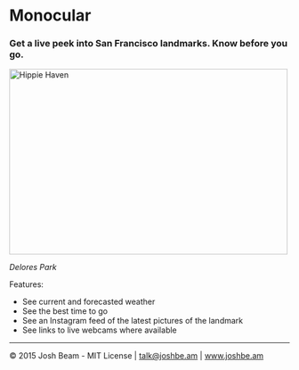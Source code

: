 # Monocular

### Get a live peek into San Francisco landmarks. Know before you go.

<a href="https://www.flickr.com/photos/joshwashere/20601231244/in/dateposted-public/" title="Hippie Haven"><img src="https://farm1.staticflickr.com/613/20601231244_83b85ba7a5.jpg" width="500" height="333" alt="Hippie Haven"></a>

*Delores Park*

Features:

- See current and forecasted weather
- See the best time to go
- See an Instagram feed of the latest pictures of the landmark
- See links to live webcams where available

---

&copy; 2015 Josh Beam - MIT License | talk@joshbe.am | www.joshbe.am
